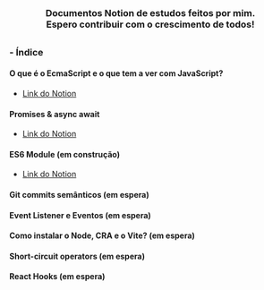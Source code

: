 ## <h3 align="center"> Documentos Notion de estudos feitos por mim.<br>Espero contribuir com o crescimento de todos!</h3> 
##


### - Índice

#### O que é o EcmaScript e o que tem a ver com JavaScript?
  - <a href="https://fuzzy-tip-309.notion.site/O-EcmaScript-0c34d44d2bfb4f19a9bdbf950ab7cec2"> Link do Notion </a>

#### Promises & async await
  - <a href="https://fuzzy-tip-309.notion.site/Promises-async-await-26277d643d0043e08452cb0d164a7161"> Link do Notion </a>

#### ES6 Module (em construção)
  - <a href="https://fuzzy-tip-309.notion.site/JavaScript-module-91eb085693e5486a92d7c1971dfb28bb"> Link do Notion </a>

#### Git commits semânticos (em espera)

#### Event Listener e Eventos (em espera)

#### Como instalar o Node, CRA e o Vite? (em espera)

#### Short-circuit operators (em espera)

#### React Hooks (em espera)
